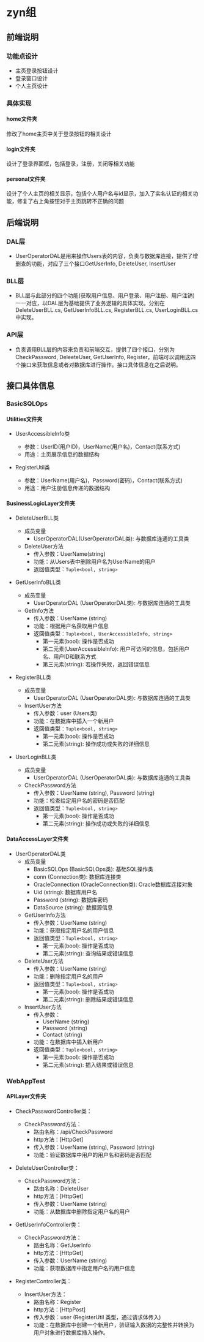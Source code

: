 # zyn组
## 前端说明  
### 功能点设计  
- 主页登录按钮设计  
- 登录窗口设计  
- 个人主页设计  
### 具体实现 
#### home文件夹  
修改了home主页中关于登录按钮的相关设计  
#### login文件夹  
设计了登录界面框，包括登录，注册，关闭等相关功能  
#### personal文件夹  
设计了个人主页的相关显示，包括个人用户名与id显示，加入了实名认证的相关功能，修复了右上角按钮对于主页跳转不正确的问题  


## 后端说明

### DAL层

- UserOperatorDAL是用来操作Users表的内容，负责与数据库连接，提供了增删查的功能，对应了三个接口GetUserInfo, DeleteUser, InsertUser

### BLL层
- BLL层与此部分的四个功能(获取用户信息、用户登录、用户注册、用户注销)一一对应，以DAL层为基础提供了业务逻辑的具体实现。分别在DeleteUserBLL.cs, GetUserInfoBLL.cs, RegisterBLL.cs, UserLoginBLL.cs 中实现。

### API层
- 负责调用BLL层的内容来负责和前端交互，提供了四个接口，分别为CheckPassword, DeleeteUser, GetUserInfo, Register，前端可以调用这四个接口来获取信息或者对数据库进行操作。接口具体信息在之后说明。

## 接口具体信息

### BasicSQLOps

#### Utilities文件夹

- UserAccessibleInfo类
  - 参数：UserID(用户ID)，UserName(用户名)，Contact(联系方式)
  - 用途：主页展示信息的数据结构

- RegisterUtil类
  - 参数：UserName(用户名)，Password(密码)，Contact(联系方式)
  - 用途：用户注册信息传递的数据结构

#### BusinessLogicLayer文件夹

- DeleteUserBLL类
  - 成员变量
    - UserOperatorDAL(UserOperatorDAL类): 与数据库连通的工具类
  - DeleteUser方法
    - 传入参数：UserName(string)
    - 功能：从Users表中删除用户名为UserName的用户
    - 返回值类型：`Tuple<bool, string>`

- GetUserInfoBLL类
  - 成员变量
    - UserOperatorDAL (UserOperatorDAL类): 与数据库连通的工具类
  - GetInfo方法
    - 传入参数：UserName (string)
    - 功能：根据用户名获取用户信息
    - 返回值类型：`Tuple<bool, UserAccessibleInfo, string>`
      - 第一元素(bool): 操作是否成功
      - 第二元素(UserAccessibleInfo): 用户可访问的信息，包括用户名、用户ID和联系方式
      - 第三元素(string): 若操作失败，返回错误信息

- RegisterBLL类
  - 成员变量
    - UserOperatorDAL (UserOperatorDAL类): 与数据库连通的工具类
  - InsertUser方法
    - 传入参数：user (Users类)
    - 功能：在数据库中插入一个新用户
    - 返回值类型：`Tuple<bool, string>`
      - 第一元素(bool): 操作是否成功
      - 第二元素(string): 操作成功或失败的详细信息

- UserLoginBLL类
  - 成员变量
    - UserOperatorDAL (UserOperatorDAL类): 与数据库连通的工具类
  - CheckPassword方法
    - 传入参数：UserName (string), Password (string)
    - 功能：检查给定用户名的密码是否匹配
    - 返回值类型：`Tuple<bool, string>`
      - 第一元素(bool): 操作是否成功
      - 第二元素(string): 操作成功或失败的详细信息

#### DataAccessLayer文件夹

- UserOperatorDAL类
  - 成员变量
    - BasicSQLOps (BasicSQLOps类): 基础SQL操作类
    - conn (Connection类): 数据库连接类
    - OracleConnection (OracleConnection类): Oracle数据库连接对象
    - Uid (string): 数据库用户名
    - Password (string): 数据库密码
    - DataSource (string): 数据源信息
  - GetUserInfo方法
    - 传入参数：UserName (string)
    - 功能：获取指定用户名的用户信息
    - 返回值类型：`Tuple<bool, string>`
      - 第一元素(bool): 操作是否成功
      - 第二元素(string): 查询结果或错误信息
  - DeleteUser方法
    - 传入参数：UserName (string)
    - 功能：删除指定用户名的用户
    - 返回值类型：`Tuple<bool, string>`
      - 第一元素(bool): 操作是否成功
      - 第二元素(string): 删除结果或错误信息
  - InsertUser方法
    - 传入参数： 
      - UserName (string)
      - Password (string)
      - Contact (string)
    - 功能：在数据库中插入新用户
    - 返回值类型：`Tuple<bool, string>`
      - 第一元素(bool): 操作是否成功
      - 第二元素(string): 插入结果或错误信息

### WebAppTest

#### APILayer文件夹

- CheckPasswordController类：
  - CheckPassword方法：
    - 路由名称：/api/CheckPassword
    - http方法：[HttpGet]
    - 传入参数：UserName (string), Password (string)
    - 功能：验证数据库中用户的用户名和密码是否匹配

- DeleteUserController类：
  - CheckPassword方法：
    - 路由名称：DeleteUser
    - http方法：[HttpGet]
    - 传入参数：UserName (string)
    - 功能：从数据库中删除指定用户名的用户

- GetUserInfoController类：
  - CheckPassword方法：
    - 路由名称：GetUserInfo
    - http方法：[HttpGet]
    - 传入参数：UserName (string)
    - 功能：获取数据库中指定用户名的用户信息

- RegisterController类：
  - InsertUser方法：
    - 路由名称：Register
    - http方法：[HttpPost]
    - 传入参数：user (RegisterUtil 类型，通过请求体传入)
    - 功能：在数据库中创建一个新用户，验证输入数据的完整性并转换为用户对象进行数据库插入操作。

